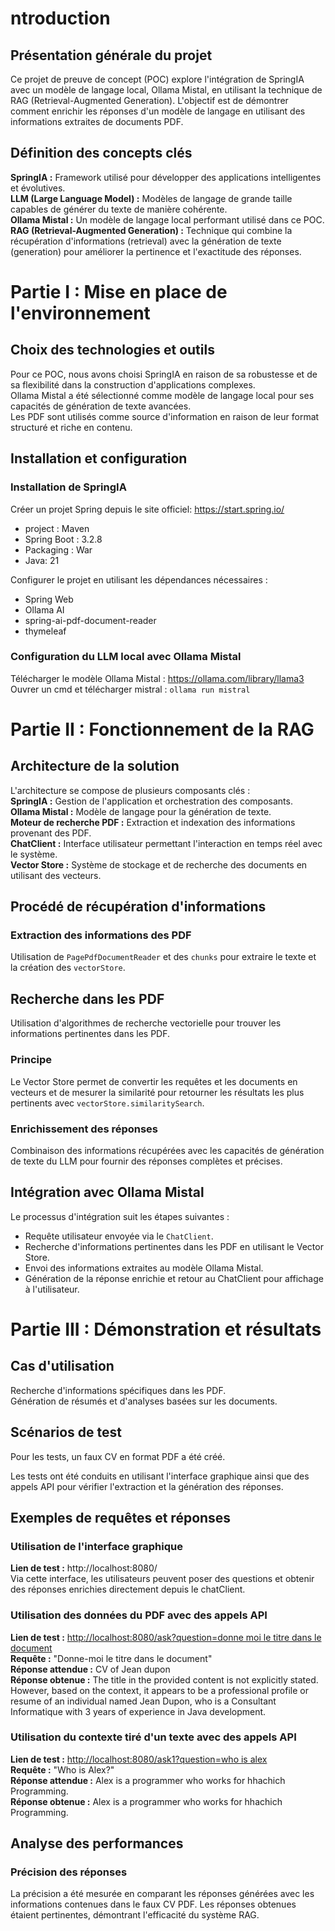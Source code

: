 # ntroduction

## Présentation générale du projet

Ce projet de preuve de concept (POC) explore l'intégration de SpringIA avec un modèle de langage local, Ollama Mistal, en utilisant la technique de RAG (Retrieval-Augmented Generation). L'objectif est de démontrer comment enrichir les réponses d'un modèle de langage en utilisant des informations extraites de documents PDF.

## Définition des concepts clés

**SpringIA :** Framework utilisé pour développer des applications intelligentes et évolutives.  
**LLM (Large Language Model) :** Modèles de langage de grande taille capables de générer du texte de manière cohérente.  
**Ollama Mistal :** Un modèle de langage local performant utilisé dans ce POC.  
**RAG (Retrieval-Augmented Generation) :** Technique qui combine la récupération d'informations (retrieval) avec la génération de texte (generation) pour améliorer la pertinence et l'exactitude des réponses.

# Partie I : Mise en place de l'environnement

## Choix des technologies et outils

Pour ce POC, nous avons choisi SpringIA en raison de sa robustesse et de sa flexibilité dans la construction d'applications complexes.  
Ollama Mistal a été sélectionné comme modèle de langage local pour ses capacités de génération de texte avancées.  
Les PDF sont utilisés comme source d'information en raison de leur format structuré et riche en contenu.

## Installation et configuration

### Installation de SpringIA

Créer un projet Spring depuis le site officiel: https://start.spring.io/

- project : Maven
- Spring Boot : 3.2.8
- Packaging : War
- Java: 21

Configurer le projet en utilisant les dépendances nécessaires :

- Spring Web
- Ollama AI
- spring-ai-pdf-document-reader
- thymeleaf

### Configuration du LLM local avec Ollama Mistal

Télécharger le modèle Ollama Mistal : https://ollama.com/library/llama3  
Ouvrer un cmd et télécharger mistral : `ollama run mistral`

# Partie II : Fonctionnement de la RAG

## Architecture de la solution

L'architecture se compose de plusieurs composants clés :  
**SpringIA :** Gestion de l'application et orchestration des composants.  
**Ollama Mistal :** Modèle de langage pour la génération de texte.  
**Moteur de recherche PDF :** Extraction et indexation des informations provenant des PDF.  
**ChatClient :** Interface utilisateur permettant l'interaction en temps réel avec le système.  
**Vector Store :** Système de stockage et de recherche des documents en utilisant des vecteurs.

## Procédé de récupération d'informations

### Extraction des informations des PDF

Utilisation de `PagePdfDocumentReader` et des `chunks` pour extraire le texte et la création des `vectorStore`.

## Recherche dans les PDF

Utilisation d'algorithmes de recherche vectorielle pour trouver les informations pertinentes dans les PDF.

### Principe

Le Vector Store permet de convertir les requêtes et les documents en vecteurs et de mesurer la similarité pour retourner les résultats les plus pertinents avec `vectorStore.similaritySearch`.

### Enrichissement des réponses

Combinaison des informations récupérées avec les capacités de génération de texte du LLM pour fournir des réponses complètes et précises.

## Intégration avec Ollama Mistal

Le processus d'intégration suit les étapes suivantes :

- Requête utilisateur envoyée via le `ChatClient`.
- Recherche d'informations pertinentes dans les PDF en utilisant le Vector Store.
- Envoi des informations extraites au modèle Ollama Mistal.
- Génération de la réponse enrichie et retour au ChatClient pour affichage à l'utilisateur.

# Partie III : Démonstration et résultats

## Cas d'utilisation

Recherche d'informations spécifiques dans les PDF.  
Génération de résumés et d'analyses basées sur les documents.

## Scénarios de test

Pour les tests, un faux CV en format PDF a été créé.

Les tests ont été conduits en utilisant l'interface graphique ainsi que des appels API pour vérifier l'extraction et la génération des réponses.

## Exemples de requêtes et réponses

### Utilisation de l'interface graphique

**Lien de test :** http://localhost:8080/  
Via cette interface, les utilisateurs peuvent poser des questions et obtenir des réponses enrichies directement depuis le chatClient.

### Utilisation des données du PDF avec des appels API

**Lien de test :** [http://localhost:8080/ask?question=donne moi le titre dans le document](http://localhost:8080/ask?question=donne%20moi%20le%20titre%20dans%20le%20document)  
**Requête :** "Donne-moi le titre dans le document"  
**Réponse attendue :** CV of Jean dupon  
**Réponse obtenue :** The title in the provided content is not explicitly stated. However, based on the context, it appears to be a professional profile or resume of an individual named Jean Dupon, who is a Consultant Informatique with 3 years of experience in Java development.

### Utilisation du contexte tiré d'un texte avec des appels API

**Lien de test :** [http://localhost:8080/ask1?question=who is alex](http://localhost:8080/ask1?question=who%20is%20alex)  
**Requête :** "Who is Alex?"  
**Réponse attendue :** Alex is a programmer who works for hhachich Programming.  
**Réponse obtenue :** Alex is a programmer who works for hhachich Programming.

## Analyse des performances

### Précision des réponses

La précision a été mesurée en comparant les réponses générées avec les informations contenues dans le faux CV PDF. Les réponses obtenues étaient pertinentes, démontrant l'efficacité du système RAG.